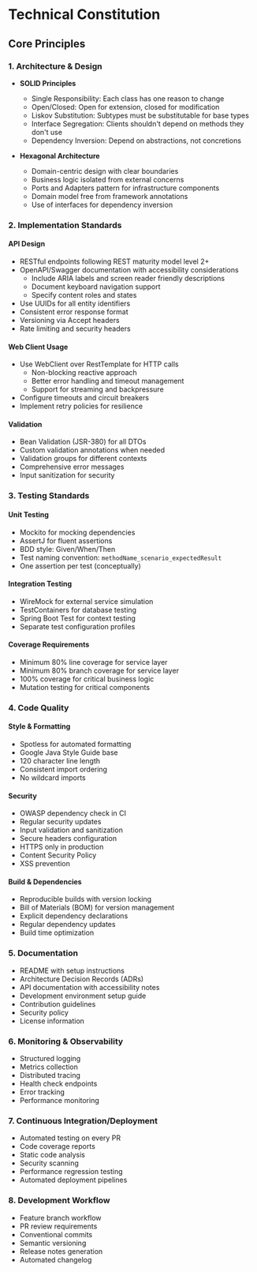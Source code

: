 # Technical Constitution

## Core Principles

### 1. Architecture & Design
- **SOLID Principles**
  - Single Responsibility: Each class has one reason to change
  - Open/Closed: Open for extension, closed for modification
  - Liskov Substitution: Subtypes must be substitutable for base types
  - Interface Segregation: Clients shouldn't depend on methods they don't use
  - Dependency Inversion: Depend on abstractions, not concretions

- **Hexagonal Architecture**
  - Domain-centric design with clear boundaries
  - Business logic isolated from external concerns
  - Ports and Adapters pattern for infrastructure components
  - Domain model free from framework annotations
  - Use of interfaces for dependency inversion

### 2. Implementation Standards

#### API Design
- RESTful endpoints following REST maturity model level 2+
- OpenAPI/Swagger documentation with accessibility considerations
  - Include ARIA labels and screen reader friendly descriptions
  - Document keyboard navigation support
  - Specify content roles and states
- Use UUIDs for all entity identifiers
- Consistent error response format
- Versioning via Accept headers
- Rate limiting and security headers

#### Web Client Usage
- Use WebClient over RestTemplate for HTTP calls
  - Non-blocking reactive approach
  - Better error handling and timeout management
  - Support for streaming and backpressure
- Configure timeouts and circuit breakers
- Implement retry policies for resilience

#### Validation
- Bean Validation (JSR-380) for all DTOs
- Custom validation annotations when needed
- Validation groups for different contexts
- Comprehensive error messages
- Input sanitization for security

### 3. Testing Standards

#### Unit Testing
- Mockito for mocking dependencies
- AssertJ for fluent assertions
- BDD style: Given/When/Then
- Test naming convention: `methodName_scenario_expectedResult`
- One assertion per test (conceptually)

#### Integration Testing
- WireMock for external service simulation
- TestContainers for database testing
- Spring Boot Test for context testing
- Separate test configuration profiles

#### Coverage Requirements
- Minimum 80% line coverage for service layer
- Minimum 80% branch coverage for service layer
- 100% coverage for critical business logic
- Mutation testing for critical components

### 4. Code Quality

#### Style & Formatting
- Spotless for automated formatting
- Google Java Style Guide base
- 120 character line length
- Consistent import ordering
- No wildcard imports

#### Security
- OWASP dependency check in CI
- Regular security updates
- Input validation and sanitization
- Secure headers configuration
- HTTPS only in production
- Content Security Policy
- XSS prevention

#### Build & Dependencies
- Reproducible builds with version locking
- Bill of Materials (BOM) for version management
- Explicit dependency declarations
- Regular dependency updates
- Build time optimization

### 5. Documentation
- README with setup instructions
- Architecture Decision Records (ADRs)
- API documentation with accessibility notes
- Development environment setup guide
- Contribution guidelines
- Security policy
- License information

### 6. Monitoring & Observability
- Structured logging
- Metrics collection
- Distributed tracing
- Health check endpoints
- Error tracking
- Performance monitoring

### 7. Continuous Integration/Deployment
- Automated testing on every PR
- Code coverage reports
- Static code analysis
- Security scanning
- Performance regression testing
- Automated deployment pipelines

### 8. Development Workflow
- Feature branch workflow
- PR review requirements
- Conventional commits
- Semantic versioning
- Release notes generation
- Automated changelog
